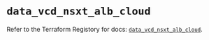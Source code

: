 # `data_vcd_nsxt_alb_cloud`

Refer to the Terraform Registory for docs: [`data_vcd_nsxt_alb_cloud`](https://registry.terraform.io/providers/vmware/vcd/3.10.0/docs/data-sources/nsxt_alb_cloud).
